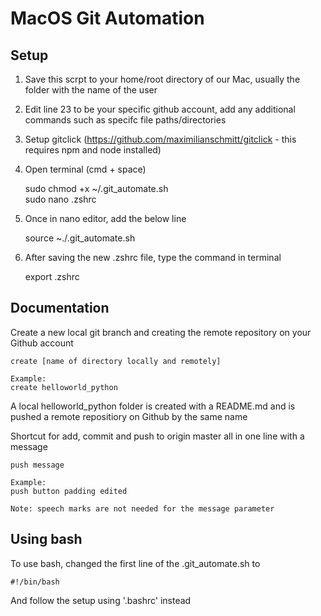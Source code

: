 # MacOS Git Automation

## Setup
1. Save this scrpt to your home/root directory of our Mac, usually the folder with the name of the user
2. Edit line 23 to be your specific github account, add any additional commands such as specifc file paths/directories
3. Setup gitclick (https://github.com/maximilianschmitt/gitclick - this requires npm and node installed)
4. Open terminal (cmd + space)

    sudo chmod +x ~/.git_automate.sh  
    sudo nano .zshrc  

5. Once in nano editor, add the below line
    
    source ~./.git_automate.sh

6. After saving the new .zshrc file, type the command in terminal
    
    export .zshrc


## Documentation

Create a new local git branch and creating the remote repository on your Github account
    
    create [name of directory locally and remotely]

    Example:
    create helloworld_python

A local helloworld_python folder is created with a README.md and is pushed a remote repositiory on Github by the same name

Shortcut for add, commit and push to origin master all in one line with a message 
    
    push message

    Example:
    push button padding edited

    Note: speech marks are not needed for the message parameter

## Using bash

To use bash, changed the first line of the .git_automate.sh to 
    
    #!/bin/bash

And follow the setup using '.bashrc' instead
